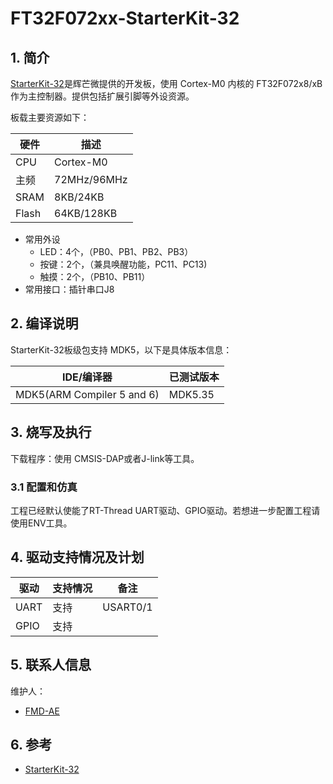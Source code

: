 # FT32F072xx-StarterKit-32 #

## 1. 简介

[StarterKit-32](https://www.fremontmicro.com/down/demoboard/index.aspx)是辉芒微提供的开发板，使用 Cortex-M0 内核的 FT32F072x8/xB 作为主控制器。提供包括扩展引脚等外设资源。

板载主要资源如下：

| 硬件 | 描述 |
| -- | -- |
|CPU| Cortex-M0|
|主频| 72MHz/96MHz |
|SRAM| 8KB/24KB |
|Flash| 64KB/128KB |

- 常用外设
  - LED：4个，（PB0、PB1、PB2、PB3）
  - 按键：2个，（兼具唤醒功能，PC11、PC13)
  - 触摸：2个，（PB10、PB11）
- 常用接口：插针串口J8

## 2. 编译说明

StarterKit-32板级包支持 MDK5，以下是具体版本信息：

| IDE/编译器 | 已测试版本 |
| -- | -- |
| MDK5(ARM Compiler 5 and 6) | MDK5.35 | 

## 3. 烧写及执行

下载程序：使用 CMSIS-DAP或者J-link等工具。

### 3.1 配置和仿真

工程已经默认使能了RT-Thread UART驱动、GPIO驱动。若想进一步配置工程请
使用ENV工具。

## 4. 驱动支持情况及计划

| 驱动 | 支持情况  |  备注  |
| ------ | ----  | :------:  |
| UART | 支持 | USART0/1 |
| GPIO | 支持 |  |

## 5. 联系人信息

维护人：

- [FMD-AE](https://github.com/FmdAE)

## 6. 参考

* [StarterKit-32](https://www.fremontmicro.com/down/demoboard/index.aspx)
